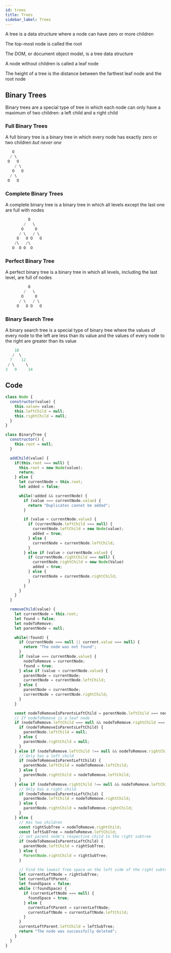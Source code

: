 ```yaml
---
id: trees
title: Trees
sidebar_label: Trees
---
```


A tree is a data structure where a node can have zero or more children

The top-most node is called the root

The DOM, or document object model, is a tree data structure

A node without children is called a leaf node

The height of a tree is the distance between the farthest leaf node and the root node

## Binary Trees

Binary trees are a special type of tree in which each node can only have a maximum of two children: a left child and a right child

### Full Binary Trees

A full binary tree is a binary tree in which every node has exactly zero or two children _but never one_

```java
   O
  / \
 O   O
    / \
   O   O
  / \
 O   O
 ```

### Complete Binary Trees

A complete binary tree is a binary tree in which all levels except the last one are full with nodes

```java
          O
        /   \
       O     O
      / \   / \
     O   O O   O
    /\   /\
   O  O O  O
 ```

### Perfect Binary Tree

A perfect binary tree is a binary tree in which all levels, including the last level, are full of nodes

```java
          O
        /   \
       O     O
      / \   / \
     O   O O   O
 ```

### Binary Search Tree

A binary search tree is a special type of binary tree where the values of every node to the left are less than its value and the values of every node to the right are greater than its value

```java
    10
   /  \
  7    12
 / \     \
3   9     14
```

## Code

```js
class Node {
  constructor(value) {
    this.value= value;
    this.leftChild = null;
    this.rightChild = null;
  }
}

class BinaryTree {
  constructor() {
    this.root = null;
  }

  addChild(value) {
    if(this.root === null) {
      this.root = new Node(value);
      return;
    } else {
      let currentNode = this.root;
      let added = false;

      while(!added && currentNode) {
        if (value === currentNode.value) {
          return "Duplicates cannot be added";
        }

        if (value < currentNode.value) {
          if (currentNode.leftChild === null) {
            currentNode.leftChild = new Node(value);
            added = true;
          } else {
            currentNode = currentNode.leftChild;
          }
        } else if (value > currentNode.value) {
          if (currentNode.rightChild === null) {
            currentNode.rightChild = new Node(Value)
            added = true;
          } else {
            currentNode = currentNode.rightChild;
          }
        }
      }
    }
  }

  removeChild(value) {
    let currentNode = this.root;
    let found = false;
    let nodeToRemove;
    let parentNode = null;

    while(!found) {
      if (currentNode === null || current.value === null) {
        return "The node was not found";
      }
      if (value === currentNode.value) {
        nodeToRemove = currentNode;
        found = true;
      } else if (value < currentNode.value) {
        parentNode = currentNode;
        currentNode = currentNode.leftChild;
      } else {
        parentNode = currentNode;
        currentNode = currentNode.rightChild;
      }
    }

    const nodeToRemoveIsParentsLeftChild = parentNode.leftChild === nodeToRemove;
    // If nodeToRemove is a leaf node
    if (nodeToRemove.leftChild === null && nodeToRemove.rightChild === null) {
      if (nodeToRemoveIsParentsLeftChild) {
        parentNode.leftChild = null;
      } else {
        parentNode.rightChild = null;
      }
    } else if (nodeToRemove.leftChild !== null && nodeToRemove.rightChild === null) {
      // Only has a left child
      if (nodeToRemoveIsParentLeftChild) {
        parentNode.leftChild = nodeToRemove.leftChild;
      } else {
        parentNode.rightChild = nodeToRemove.leftChild;
      }
    } else if (nodeToRemove.rightChild !== null && nodeToRemove.leftChild === null) {
      // Only has a right child
      if (nodeToRemoveIsParentsLeftChild) {
        parentNode.leftChild = nodeToRemove.rightChild;
      } else {
        parentNode.rightChild = nodeToRemove.rightChild;
      }
    } else {
      // Has two children
      const rightSubTree = nodeToRemove.rightChild;
      const leftSubTree = nodeToRemove.leftChild;
      // set parent node's respective child to the right subtree
      if (nodeToRemoveIsParentsLeftChild) {
        parentNode.leftChild = rightSubTree;
      } else {
        ParentNode.rightChild = rightSubTree;
      }

      // Find the lowest free space on the left side of the right subtree and add the leftSubTree
      let currentLeftNode = rightSubTree;
      let currentLeftParent;
      let foundSpace = false;
      while (!foundSpace) {
        if (currentLeftNode === null) {
          foundSpace = true;
        } else {
          currentLeftParent = currentLeftNode;
          currentLeftNode = currentLeftNode.leftChild;
        }
      }
      currentLeftParent.leftChild = leftSubTree;
      return "The node was successfully deleted";
    }
  }
}
